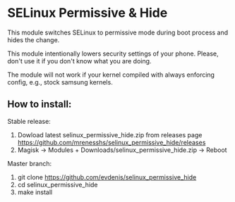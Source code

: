 # SELinux Permissive & Hide

This module switches SELinux to permissive mode during boot process and hides the change.

This module intentionally lowers security settings of your
phone. Please, don't use it if you don't know what you are doing.

The module will not work if your kernel compiled with always enforcing config,
e.g., stock samsung kernels.

## How to install:

Stable release:
1. Dowload latest selinux_permissive_hide.zip from releases page
   https://github.com/mrenesshs/selinux_permissive_hide/releases
2. Magisk -> Modules + Downloads/selinux_permissive_hide.zip -> Reboot

Master branch:
1. git clone https://github.com/evdenis/selinux_permissive_hide
2. cd selinux_permissive_hide
3. make install
   
